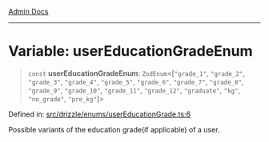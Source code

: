 [Admin Docs](/)

***

# Variable: userEducationGradeEnum

> `const` **userEducationGradeEnum**: `ZodEnum`\<\[`"grade_1"`, `"grade_2"`, `"grade_3"`, `"grade_4"`, `"grade_5"`, `"grade_6"`, `"grade_7"`, `"grade_8"`, `"grade_9"`, `"grade_10"`, `"grade_11"`, `"grade_12"`, `"graduate"`, `"kg"`, `"no_grade"`, `"pre_kg"`\]\>

Defined in: [src/drizzle/enums/userEducationGrade.ts:6](https://github.com/PurnenduMIshra129th/talawa-api/blob/4369c9351f5b76f958b297b25ab2b17196210af9/src/drizzle/enums/userEducationGrade.ts#L6)

Possible variants of the education grade(if applicable) of a user.
